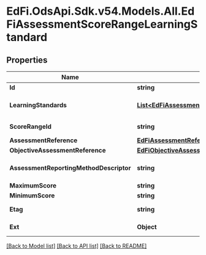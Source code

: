 # EdFi.OdsApi.Sdk.v54.Models.All.EdFiAssessmentScoreRangeLearningStandard

## Properties

Name | Type | Description | Notes
------------ | ------------- | ------------- | -------------
**Id** | **string** |  | [optional] 
**LearningStandards** | [**List&lt;EdFiAssessmentScoreRangeLearningStandardLearningStandard&gt;**](EdFiAssessmentScoreRangeLearningStandardLearningStandard.md) | An unordered collection of assessmentScoreRangeLearningStandardLearningStandards. LearningStandard associated with the score range. | 
**ScoreRangeId** | **string** | A unique number or alphanumeric code assigned to the score range associated with one or more learning standards. | 
**AssessmentReference** | [**EdFiAssessmentReference**](EdFiAssessmentReference.md) |  | 
**ObjectiveAssessmentReference** | [**EdFiObjectiveAssessmentReference**](EdFiObjectiveAssessmentReference.md) |  | [optional] 
**AssessmentReportingMethodDescriptor** | **string** | The assessment reporting method defined (e.g., scale score, RIT scale score) associated with the referenced learning standard(s). | [optional] 
**MaximumScore** | **string** | The maximum score in the score range. | 
**MinimumScore** | **string** | The minimum score in the score range. | 
**Etag** | **string** | A unique system-generated value that identifies the version of the resource. | [optional] 
**Ext** | **Object** | Extensions to the AssessmentScoreRangeLearningStandard entity. | [optional] 

[[Back to Model list]](../README.md#documentation-for-models) [[Back to API list]](../README.md#documentation-for-api-endpoints) [[Back to README]](../README.md)

